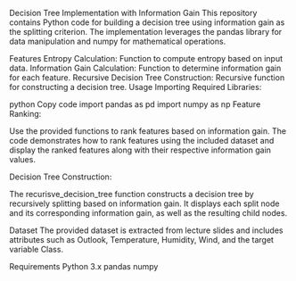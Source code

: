 Decision Tree Implementation with Information Gain
This repository contains Python code for building a decision tree using information gain as the splitting criterion. The implementation leverages the pandas library for data manipulation and numpy for mathematical operations.

Features
Entropy Calculation: Function to compute entropy based on input data.
Information Gain Calculation: Function to determine information gain for each feature.
Recursive Decision Tree Construction: Recursive function for constructing a decision tree.
Usage
Importing Required Libraries:

python
Copy code
import pandas as pd
import numpy as np
Feature Ranking:

Use the provided functions to rank features based on information gain. The code demonstrates how to rank features using the included dataset and display the ranked features along with their respective information gain values.

Decision Tree Construction:

The recurisve_decision_tree function constructs a decision tree by recursively splitting based on information gain. It displays each split node and its corresponding information gain, as well as the resulting child nodes.

Dataset
The provided dataset is extracted from lecture slides and includes attributes such as Outlook, Temperature, Humidity, Wind, and the target variable Class.

Requirements
Python 3.x
pandas
numpy
